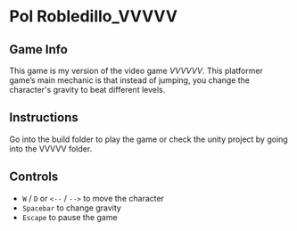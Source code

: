 # Pol Robledillo_VVVVV
## **Game Info**
This game is my version of the video game *VVVVVV*. This platformer game’s main mechanic is that instead of jumping, you change the character's gravity to beat different levels.

## **Instructions**
Go into the build folder to play the game or check the unity project by going into the VVVVV folder.

## **Controls**
- `W` / `D` or `<--` / `-->` to move the character
- `Spacebar` to change gravity
- `Escape` to pause the game
